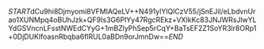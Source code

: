 $START$dCu9hi8Djmyomi8VFMIAQeLV++N491ylYlQlCzV55/jSnEJil/eLbdvnUrao1XUNMpq4oBUhJzk+QF9Is3G6PlYy47RgcREkz+VXIkKc83JNJWRsJlwYLYdGSVncnLFsstNWEdCYyG+1mBZlyPhSep5rCqY+BaTsEF2Z1SoYR3lr8ORp1+0DjDUKlfoasnRbqba6flRUL0aBDn9orJmnDw==$END$
